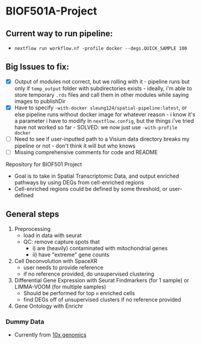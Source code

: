 # BIOF501A-Project

## Current way to run pipeline:
- `nextflow run workflow.nf -profile docker --degs.QUICK_SAMPLE 100`

## Big Issues to fix:
- [x] Output of modules not correct, but we rolling with it
      - pipeline runs but only if `temp_output` folder with subdirectories exists
      - ideally, i'm able to store temporary `.rds` files and call them in other modules while saying images to publishDir  
- [x] Have to specify `-with-docker sleung124/spatial-pipeline:latest`, or else pipeline runs without docker image for whatever reason
      - i know it's a parameter i have to modify in `nextflow.config`, but the things i've tried have not worked so far 
      - SOLVED: we now just use `-with-profile docker`
- [ ] Need to see if user-inputted path to a Visium data directory breaks my pipeline or not
      - don't think it will but who knows
- [ ] Missing comprehensive comments for code and README

Repository for BIOF501 Project
- Goal is to take in Spatial Transcriptomic Data, and output enriched pathways by using DEGs from cell-enriched regions
- Cell-enriched regions could be defined by some threshold, or user-defined

## General steps
  1) Preprocessing
     - load in data with seurat
     - QC: remove capture spots that
         - i) are (heavily) contaminated with mitochondrial genes
         - ii) have "extreme" gene counts
  2) Cell Deconvolution with SpaceXR
     - user needs to provide reference
     - if no reference provided, do unsupervised clustering 
  3) Differential Gene Expression with Seurat Findmarkers (for 1 sample) or LIMMA-VOOM (for multiple samples)
     - Should be performed for top `n` enriched cells
     - find DEGs off of unsupervised clusters if no reference provided
  4) Gene Ontology with Enrichr

### Dummy Data
- Currently from [10x genomics](https://www.10xgenomics.com/datasets/mouse-brain-serial-section-2-sagittal-anterior-1-standard)
